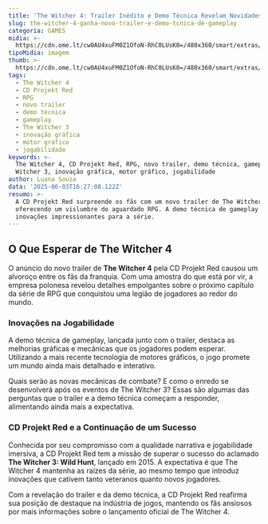 ```yaml
---
title: 'The Witcher 4: Trailer Inédito e Demo Técnica Revelam Novidades do RPG'
slug: the-witcher-4-ganha-novo-trailer-e-demo-tcnica-de-gameplay
categoria: GAMES
midia: >-
  https://cdn.ome.lt/cw0AU4xuFM0Z1OfoN-RhC0LUsK0=/480x360/smart/extras/conteudos/the-witcher-4-2.png
tipoMidia: imagem
thumb: >-
  https://cdn.ome.lt/cw0AU4xuFM0Z1OfoN-RhC0LUsK0=/480x360/smart/extras/conteudos/the-witcher-4-2.png
tags:
  - The Witcher 4
  - CD Projekt Red
  - RPG
  - novo trailer
  - demo técnica
  - gameplay
  - The Witcher 3
  - inovação gráfica
  - motor gráfico
  - jogabilidade
keywords: >-
  The Witcher 4, CD Projekt Red, RPG, novo trailer, demo técnica, gameplay, The
  Witcher 3, inovação gráfica, motor gráfico, jogabilidade
author: Luana Souza
data: '2025-06-03T16:27:08.122Z'
resumo: >-
  A CD Projekt Red surpreende os fãs com um novo trailer de The Witcher 4,
  oferecendo um vislumbre do aguardado RPG. A demo técnica de gameplay promete
  inovações impressionantes para a série.
---
```


## O Que Esperar de The Witcher 4

O anúncio do novo trailer de **The Witcher 4** pela CD Projekt Red causou um alvoroço entre os fãs da franquia. Com uma amostra do que está por vir, a empresa polonesa revelou detalhes empolgantes sobre o próximo capítulo da série de RPG que conquistou uma legião de jogadores ao redor do mundo.

### Inovações na Jogabilidade

A demo técnica de gameplay, lançada junto com o trailer, destaca as melhorias gráficas e mecânicas que os jogadores podem esperar. Utilizando a mais recente tecnologia de motores gráficos, o jogo promete um mundo ainda mais detalhado e interativo. 

Quais serão as novas mecânicas de combate? E como o enredo se desenvolverá após os eventos de The Witcher 3? Essas são algumas das perguntas que o trailer e a demo técnica começam a responder, alimentando ainda mais a expectativa.

### CD Projekt Red e a Continuação de um Sucesso

Conhecida por seu compromisso com a qualidade narrativa e jogabilidade imersiva, a CD Projekt Red tem a missão de superar o sucesso do aclamado **The Witcher 3: Wild Hunt**, lançado em 2015. A expectativa é que The Witcher 4 mantenha as raízes da série, ao mesmo tempo que introduz inovações que cativem tanto veteranos quanto novos jogadores.

Com a revelação do trailer e da demo técnica, a CD Projekt Red reafirma sua posição de destaque na indústria de jogos, mantendo os fãs ansiosos por mais informações sobre o lançamento oficial de The Witcher 4.
